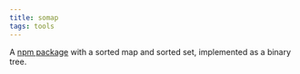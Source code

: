 ```yaml
---
title: somap
tags: tools
---
```

A [npm package](https://www.npmjs.com/package/somap) with a sorted map and sorted set, implemented as a binary tree. 


